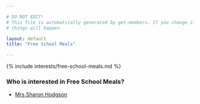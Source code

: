 ```yaml
---

# DO NOT EDIT!
# This file is automatically generated by get-members. If you change it, bad
# things will happen.

layout: default
title: "Free School Meals"

---
```


{% include interests/free-school-meals.md %}

### Who is interested in Free School Meals?


* [Mrs Sharon Hodgson](../members/mrs-sharon-hodgson.html)
